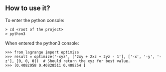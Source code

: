 
## How to use it?
To enter the python console:
```console
> cd <root of the project>
> python3
```

When entered the python3 console:
```console
>>> from lagrange import optimize
>>> result = optimize('-xyz', ['2xy + 2xz + 2yz - 1'], ['-x', '-y', '-z'], [0, 0, 0])  # Should return the xyz for best value.
>>> [0.4082058 0.40828511 0.408254 ]
```
